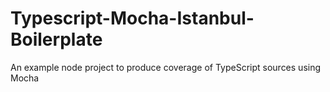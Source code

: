 # Typescript-Mocha-Istanbul-Boilerplate
An example node project to produce coverage of TypeScript sources using Mocha
